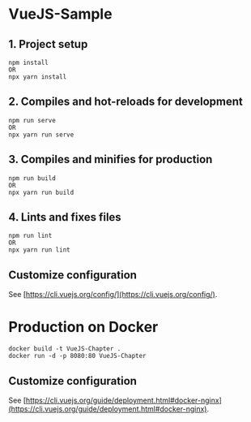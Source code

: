 # VueJS-Sample

## 1. Project setup
```
npm install
OR
npx yarn install
```

## 2. Compiles and hot-reloads for development
```
npm run serve
OR
npx yarn run serve
```

## 3. Compiles and minifies for production
```
npm run build
OR
npx yarn run build
```

## 4. Lints and fixes files
```
npm run lint
OR
npx yarn run lint
```

## Customize configuration
See [https://cli.vuejs.org/config/](https://cli.vuejs.org/config/).

# Production on Docker
```
docker build -t VueJS-Chapter .
docker run -d -p 8080:80 VueJS-Chapter
```

## Customize configuration
See [https://cli.vuejs.org/guide/deployment.html#docker-nginx](https://cli.vuejs.org/guide/deployment.html#docker-nginx).
